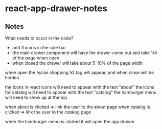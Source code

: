 # react-app-drawer-notes

## Notes

What needs to occur in the code?

- add 3 icons in the side bar
- the main drawer component will have the drawer come out and take 1/4 of the page when open
- when closed the drawer will take about 5-10% of the page width

when open the hylian shopping h2 tag will appear, and when close will be hidden

the icons in react icons will need to appear with the text "about"
the icons for catalog will need to appear with the text "catalog"
the hamburger menu will need to show up at the top

when about is clicked => link the user to the about page
when catalog is clicked => link the user to the catalog page

when the hamburger menu is clicked it will open the app drawer
